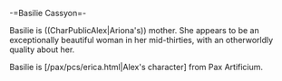 -=Basilie Cassyon=-

Basilie is ((CharPublicAlex|Ariona's)) mother. She appears to be an exceptionally beautiful woman in her mid-thirties, with an otherworldly quality about her.

Basilie is [/pax/pcs/erica.html|Alex's character] from Pax Artificium.
